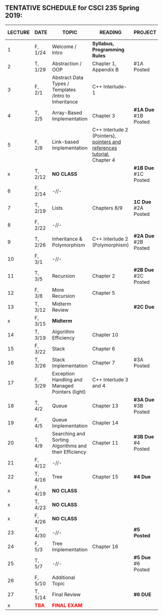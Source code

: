
## TENTATIVE SCHEDULE for CSCI 235 Spring 2019:

LECTURE | DATE | TOPIC | READING | PROJECT | SLIDES | STUDY QUESTIONS |
------- | ---- | ----- | -------- | --------- | ------- | ------- |
1 | F, 1/24 | Welcome / Intro | **Syllabus, Programming Rules** | | [Lecture 1](Lectures/Lecture_1_Intro.pdf)
2 | T,  1/29 | Abstraction / OOP | Chapter 1, Appendix B   | #1A Posted | 
3 | F, 2/1 | Abstract Data Types / Templates /Intro to Inheritance | C++ Interlude-1 | | 
4 | T, 2/5 | Array-Based Implementation | Chapter 3  |  **#1A Due** #1B Posted|  
5 | F, 2/8 | Link-based Implementation  | C++ Interlude 2 (Pointers), [pointers and references tutorial](http://www.ntu.edu.sg/home/ehchua/programming/cpp/cp4_pointerreference.html),  Chapter 4| |
x | T, 2/12 |  **NO CLASS** |  | **#1B Due** #1C Posted | 
6 | F, 2/14 | -//-
7 | T, 2/19 | Lists| Chapters 8/9 | **1C Due** #2A Posted  |
8 | F, 2/22 | -//-|  |    | 
9 | T, 2/26 | Inheritance  & Polymorphism  | C++ Interlude 2 (Polymorphism) | **#2A Due** #2B Posted|
10 | F, 3/1 | -//-  |  | |
11 | T, 3/5 | Recursion | Chapter 2 | **#2B Due** #2C Posted | 
12 | F, 3/8 | More Recursion | Chapter 5 | | 
13 | T, 3/12 | Midterm Review |  | **#2C Due**  |  | 
x | F, 3/15 | **Midterm** |
14 | T, 3/19| Algorithm Efficiency | Chapter 10 |  
15 | F, 3/22 | Stack | Chapter 6
16 | T, 3/26 | Stack Implementation | Chapter 7 | #3A Posted
17 | F, 3/29 | Exception Handling and Managed Pointers (light) | C++ Interlude 3 and 4|  | 
18| T, 4/2 | Queue | Chapter 13 | **#3A Due** #3B Posted  | 
19 | F, 4/5 | Queue Implementation | Chapter 14 | | 
20 | T, 4/9 |Searching and Sorting Algorithms and their Efficiency  | Chapter 11 | **#3B Due** #4 Posted 
21 | F, 4/12 | -//- | | 
22 | T, 4/16 | Tree | Chapter 15 | **#4 Due** | 
x | F, 4/19 | **NO CLASS** | |  | 
x | T, 4/23 | **NO CLASS** | |  | 
x | F, 4/26 | **NO CLASS** | |  | 
23 | T, 4/30 | -//- | | **#5 Posted**
24 | F, 5/3 | Tree Implementation | Chapter 16 ||
25 | T, 5/7 | -//- |  | **#5 Due** #6 Posted
26 |F, 5/10 |  Additional Topic  |
27 |T, 5/14 | Final Review |  | **#6 DUE**
x |<b><span style="color:red"> TBA </span></b>  | <b><span style="color:red"> FINAL EXAM </span></b> |


